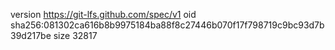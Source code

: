 version https://git-lfs.github.com/spec/v1
oid sha256:081302ca616b8b9975184ba88f8c27446b070f17f798719c9bc93d7b39d217be
size 32817
